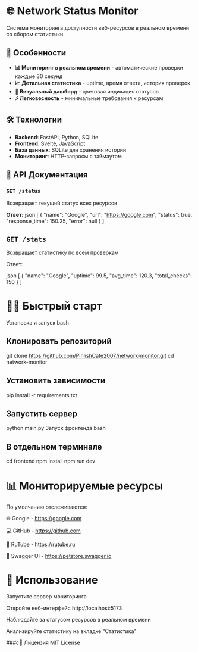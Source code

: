 # 🌐 Network Status Monitor

Система мониторинга доступности веб-ресурсов в реальном времени со сбором статистики.

## 🚀 Особенности

- **📊 Мониторинг в реальном времени** - автоматические проверки каждые 30 секунд
- **📈 Детальная статистика** - uptime, время ответа, история проверок
- **🎯 Визуальный дашборд** - цветовая индикация статусов
- **⚡ Легковесность** - минимальные требования к ресурсам

## 🛠 Технологии

- **Backend**: FastAPI, Python, SQLite
- **Frontend**: Svelte, JavaScript
- **База данных**: SQLite для хранения истории
- **Мониторинг**: HTTP-запросы с таймаутом

## 📡 API Документация

### `GET /status`
Возвращает текущий статус всех ресурсов

**Ответ:**
json
[
  {
    "name": "Google",
    "url": "https://google.com", 
    "status": true,
    "response_time": 150.25,
    "error": null
  }
]
## `GET /stats`
Возвращает статистику по всем проверкам

Ответ:

json
[
  {
    "name": "Google",
    "uptime": 99.5,
    "avg_time": 120.3,
    "total_checks": 150
  }
]
# 🏃‍♂️ Быстрый старт
Установка и запуск
bash
## Клонировать репозиторий
git clone https://github.com/PinlishCafe2007/network-monitor.git
cd network-monitor

## Установить зависимости
pip install -r requirements.txt

## Запустить сервер
python main.py
Запуск фронтенда
bash
## В отдельном терминале
cd frontend
npm install
npm run dev
# 📊 Мониторируемые ресурсы
По умолчанию отслеживаются:

🌐 Google - https://google.com

💻 GitHub - https://github.com

🎥 RuTube - https://rutube.ru

🔧 Swagger UI - https://petstore.swagger.io

# 🎯 Использование
Запустите сервер мониторинга

Откройте веб-интерфейс http://localhost:5173

Наблюдайте за статусом ресурсов в реальном времени

Анализируйте статистику на вкладке "Статистика"

###c📄 Лицензия
MIT License


